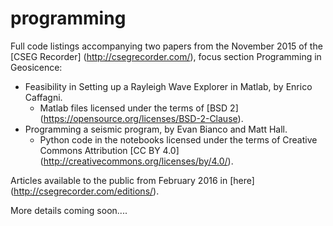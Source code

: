 # programming


Full code listings accompanying two papers from the November 2015 of the [CSEG Recorder] (http://csegrecorder.com/), focus section Programming in Geosicence:

- Feasibility in Setting up a Rayleigh Wave Explorer in Matlab, by Enrico Caffagni. 
    - Matlab files licensed under the terms of [BSD 2] (https://opensource.org/licenses/BSD-2-Clause). 
- Programming a seismic program, by Evan Bianco and Matt Hall. 
    - Python code in the notebooks licensed under the terms of Creative Commons Attribution [CC BY 4.0] (http://creativecommons.org/licenses/by/4.0/).


Articles available to the public from February 2016 in [here] (http://csegrecorder.com/editions/).

More details coming soon....
